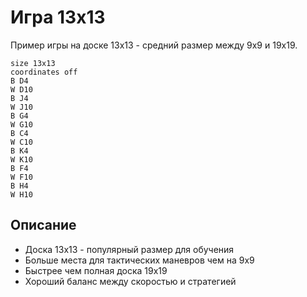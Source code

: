 # Игра 13x13

Пример игры на доске 13x13 - средний размер между 9x9 и 19x19.

```goboard
size 13x13
coordinates off
B D4
W D10
B J4
W J10
B G4
W G10
B C4
W C10
B K4
W K10
B F4
W F10
B H4
W H10
```

## Описание

- Доска 13x13 - популярный размер для обучения
- Больше места для тактических маневров чем на 9x9
- Быстрее чем полная доска 19x19
- Хороший баланс между скоростью и стратегией
